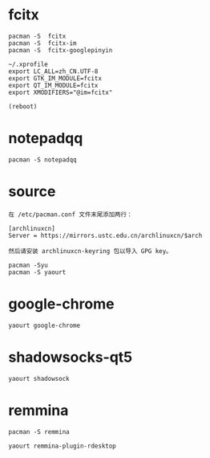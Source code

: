 # fcitx

	pacman -S  fcitx
	pacman -S  fcitx-im
	pacman -S  fcitx-googlepinyin

	~/.xprofile
	export LC_ALL=zh_CN.UTF-8
	export GTK_IM_MODULE=fcitx
	export QT_IM_MODULE=fcitx
	export XMODIFIERS="@im=fcitx"
	
	(reboot)
# notepadqq

	pacman -S notepadqq
	

# source

	在 /etc/pacman.conf 文件末尾添加两行：

	[archlinuxcn]
	Server = https://mirrors.ustc.edu.cn/archlinuxcn/$arch

	然后请安装 archlinuxcn-keyring 包以导入 GPG key。

	pacman -Syu
	pacman -S yaourt

# google-chrome

	yaourt google-chrome
	
# shadowsocks-qt5

	yaourt shadowsock
	
# remmina

	pacman -S remmina
	
	yaourt remmina-plugin-rdesktop






